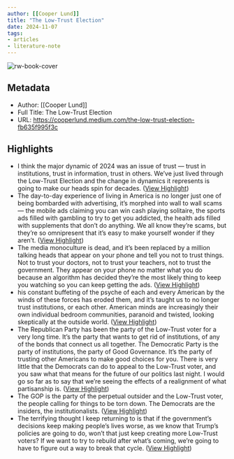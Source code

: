 ```yaml
---
author: [[Cooper Lund]]
title: "The Low-Trust Election"
date: 2024-11-07
tags: 
- articles
- literature-note
---
```

![rw-book-cover](https://miro.medium.com/v2/resize:fit:1200/1*f72GLgiBw03eanBKy89OFA.jpeg)

## Metadata
- Author: [[Cooper Lund]]
- Full Title: The Low-Trust Election
- URL: https://cooperlund.medium.com/the-low-trust-election-fb635f995f3c

## Highlights
- I think the major dynamic of 2024 was an issue of trust — trust in institutions, trust in information, trust in others. We’ve just lived through the Low-Trust Election and the change in dynamics it represents is going to make our heads spin for decades. ([View Highlight](https://read.readwise.io/read/01jc48darw3x36gt0vyhp7q9c4))
- The day-to-day experience of living in America is no longer just one of being bombarded with advertising, it’s morphed into wall to wall scams — the mobile ads claiming you can win cash playing solitaire, the sports ads filled with gambling to try to get you addicted, the health ads filled with supplements that don’t do anything. We all know they’re scams, but they’re so omnipresent that it’s easy to make yourself wonder if they aren’t. ([View Highlight](https://read.readwise.io/read/01jc48ex0y76fgjb083g7yh8cr))
- The media monoculture is dead, and it’s been replaced by a million talking heads that appear on your phone and tell you not to trust things. Not to trust your doctors, not to trust your teachers, not to trust the government. They appear on your phone no matter what you do because an algorithm has decided they’re the most likely thing to keep you watching so you can keep getting the ads. ([View Highlight](https://read.readwise.io/read/01jc48fgfym809ja3bj832r625))
- his constant buffeting of the psyche of each and every American by the winds of these forces has eroded them, and it’s taught us to no longer trust institutions, or each other. American minds are increasingly their own individual bedroom communities, paranoid and twisted, looking skeptically at the outside world. ([View Highlight](https://read.readwise.io/read/01jc48ftx0cz6bs7a5j2vpgbja))
- The Republican Party has been the party of the Low-Trust voter for a very long time. It’s the party that wants to get rid of institutions, of any of the bonds that connect us all together. The Democratic Party is the party of institutions, the party of Good Governance. It’s the party of trusting other Americans to make good choices for you. There is very little that the Democrats can do to appeal to the Low-Trust voter, and you saw what that means for the future of our politics last night. I would go so far as to say that we’re seeing the effects of a realignment of what partisanship is. ([View Highlight](https://read.readwise.io/read/01jc48h67dsw58x384k08rnd8b))
- The GOP is the party of the perpetual outsider and the Low-Trust voter, the people calling for things to be torn down. The Democrats are the insiders, the institutionalists. ([View Highlight](https://read.readwise.io/read/01jc48gvx6nbaaxeycscg94mf8))
- The terrifying thought I keep returning to is that if the government’s decisions keep making people’s lives worse, as we know that Trump’s policies are going to do, won’t that just keep creating more Low-Trust voters? If we want to try to rebuild after what’s coming, we’re going to have to figure out a way to break that cycle. ([View Highlight](https://read.readwise.io/read/01jc48kkf68zxr0vz16geefcys))
